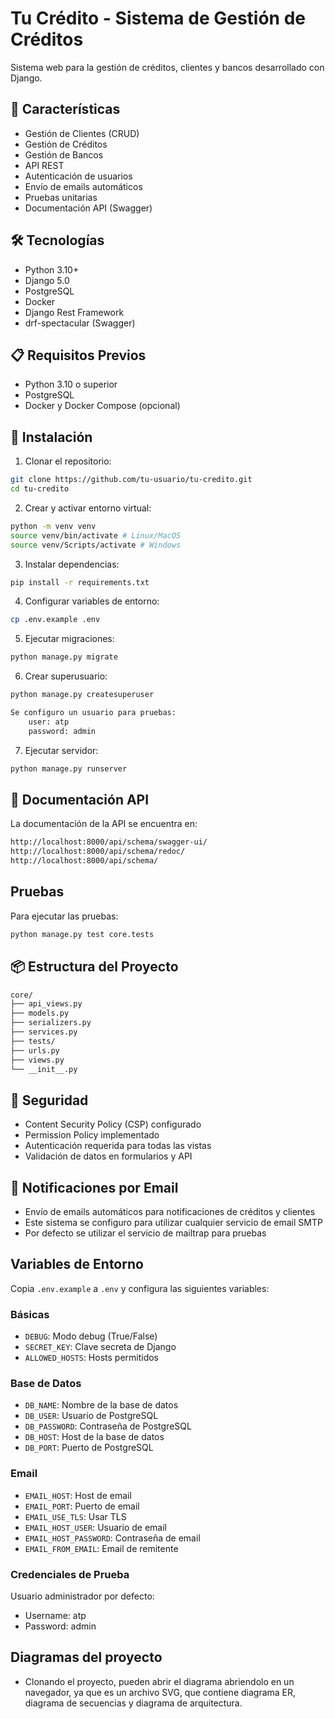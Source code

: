 # Tu Crédito - Sistema de Gestión de Créditos

Sistema web para la gestión de créditos, clientes y bancos desarrollado con Django.

## 🚀 Características

- Gestión de Clientes (CRUD)
- Gestión de Créditos
- Gestión de Bancos
- API REST
- Autenticación de usuarios
- Envío de emails automáticos
- Pruebas unitarias
- Documentación API (Swagger)

## 🛠️ Tecnologías

- Python 3.10+
- Django 5.0
- PostgreSQL
- Docker
- Django Rest Framework
- drf-spectacular (Swagger)

## 📋 Requisitos Previos

- Python 3.10 o superior
- PostgreSQL
- Docker y Docker Compose (opcional)

## 🔧 Instalación

1. Clonar el repositorio:

```bash
git clone https://github.com/tu-usuario/tu-credito.git
cd tu-credito
```

2. Crear y activar entorno virtual:

```bash
python -m venv venv
source venv/bin/activate # Linux/MacOS
source venv/Scripts/activate # Windows
```

3. Instalar dependencias:

```bash
pip install -r requirements.txt
```

4. Configurar variables de entorno:

```bash
cp .env.example .env
```

5. Ejecutar migraciones:

```bash
python manage.py migrate
``` 

6. Crear superusuario:

```bash
python manage.py createsuperuser

Se configuro un usuario para pruebas:
    user: atp
    password: admin
```

7. Ejecutar servidor:

```bash
python manage.py runserver
```

## 📝 Documentación API

La documentación de la API se encuentra en:

```bash
http://localhost:8000/api/schema/swagger-ui/
http://localhost:8000/api/schema/redoc/
http://localhost:8000/api/schema/
```

## Pruebas

Para ejecutar las pruebas:

```bash
python manage.py test core.tests
```

## 📦 Estructura del Proyecto

```bash
core/
├── api_views.py
├── models.py
├── serializers.py
├── services.py
├── tests/
├── urls.py
├── views.py
└── __init__.py
```

## 🔐 Seguridad

- Content Security Policy (CSP) configurado
- Permission Policy implementado
- Autenticación requerida para todas las vistas
- Validación de datos en formularios y API

## 📧 Notificaciones por Email

- Envío de emails automáticos para notificaciones de créditos y clientes
- Este sistema se configuro para utilizar cualquier servicio de email SMTP
- Por defecto se utilizar el servicio de mailtrap para pruebas

## Variables de Entorno

Copia `.env.example` a `.env` y configura las siguientes variables:

### Básicas
- `DEBUG`: Modo debug (True/False)
- `SECRET_KEY`: Clave secreta de Django
- `ALLOWED_HOSTS`: Hosts permitidos

### Base de Datos
- `DB_NAME`: Nombre de la base de datos
- `DB_USER`: Usuario de PostgreSQL
- `DB_PASSWORD`: Contraseña de PostgreSQL
- `DB_HOST`: Host de la base de datos
- `DB_PORT`: Puerto de PostgreSQL

### Email
- `EMAIL_HOST`: Host de email
- `EMAIL_PORT`: Puerto de email
- `EMAIL_USE_TLS`: Usar TLS
- `EMAIL_HOST_USER`: Usuario de email
- `EMAIL_HOST_PASSWORD`: Contraseña de email
- `EMAIL_FROM_EMAIL`: Email de remitente


### Credenciales de Prueba
Usuario administrador por defecto:
- Username: atp
- Password: admin

## Diagramas del proyecto
- Clonando el proyecto, pueden abrir el diagrama abriendolo en un navegador, ya que es un archivo SVG, que contiene diagrama ER, diagrama de secuencias y diagrama de arquitectura.






